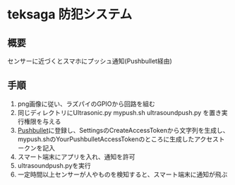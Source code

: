 # teksaga 防犯システム

## 概要

センサーに近づくとスマホにプッシュ通知(Pushbullet経由)

## 手順

1. png画像に従い、ラズパイのGPIOから回路を組む
1. 同じディレクトリにUltrasonic.py mypush.sh ultrasoundpush.py を置き実行権限を与える
1. [Pushbullet](https://www.pushbullet.com)に登録し、SettingsのCreateAccessTokenから文字列を生成し、mypush.shのYourPushbulletAccessTokenのところに生成したアクセストークンを記入
1. スマート端末にアプリを入れ、通知を許可
1. ultrasoundpush.pyを実行
1. 一定時間以上センサーが人やものを検知すると、スマート端末に通知が飛ぶ
